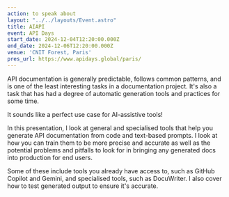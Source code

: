 ```yaml
---
action: to speak about
layout: "../../layouts/Event.astro"
title: AIAPI
event: API Days
start_date: 2024-12-04T12:20:00.000Z
end_date: 2024-12-06T12:20:00.000Z
venue: 'CNIT Forest, Paris'
pres_url: https://www.apidays.global/paris/
---
```


API documentation is generally predictable, follows common patterns, and is one of the least interesting tasks in a documentation project. It's also a task that has had a degree of automatic generation tools and practices for some time.

It sounds like a perfect use case for AI-assistive tools!

In this presentation, I look at general and specialised tools that help you generate API documentation from code and text-based prompts. I look at how you can train them to be more precise and accurate as well as the potential problems and pitfalls to look for in bringing any generated docs into production for end users.

Some of these include tools you already have access to, such as GitHub Copilot and Gemini, and specialised tools, such as DocuWriter. I also cover how to test generated output to ensure it's accurate.